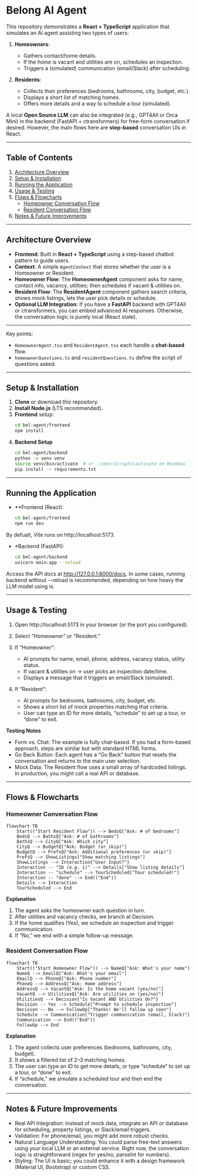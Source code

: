 # Belong AI Agent

This repository demonstrates a **React + TypeScript** application that simulates an AI agent assisting two types of users:

1. **Homeowners**:  
   - Gathers contact/home details.  
   - If the home is vacant and utilities are on, schedules an inspection.  
   - Triggers a (simulated) communication (email/Slack) after scheduling.

2. **Residents**:  
   - Collects their preferences (bedrooms, bathrooms, city, budget, etc.).  
   - Displays a short list of matching homes.  
   - Offers more details and a way to schedule a tour (simulated).

A local **Open Source LLM** can also be integrated (e.g., GPT4All or Orca Mini) in the backend (FastAPI + ctransformers) for free-form conversation if desired. However, the main flows here are **step-based** conversation UIs in React.

---

## Table of Contents

1. [Architecture Overview](#architecture-overview)  
2. [Setup & Installation](#setup--installation)  
3. [Running the Application](#running-the-application)  
4. [Usage & Testing](#usage--testing)  
5. [Flows & Flowcharts](#flows--flowcharts)  
   - [Homeowner Conversation Flow](#homeowner-conversation-flow)  
   - [Resident Conversation Flow](#resident-conversation-flow)  
6. [Notes & Future Improvements](#notes--future-improvements)

---

## Architecture Overview

- **Frontend**: Built in **React + TypeScript** using a step-based chatbot pattern to guide users.  
- **Context**: A simple `AgentContext` that stores whether the user is a Homeowner or Resident.  
- **Homeowner Flow**: The **HomeownerAgent** component asks for name, contact info, vacancy, utilities; then schedules if vacant & utilities on.  
- **Resident Flow**: The **ResidentAgent** component gathers search criteria, shows mock listings, lets the user pick details or schedule.  
- **Optional LLM Integration**: If you have a **FastAPI** backend with GPT4All or ctransformers, you can embed advanced AI responses. Otherwise, the conversation logic is purely local (React state).

---

Key points:

- `HomeownerAgent.tsx` and `ResidentAgent.tsx` each handle a **chat-based** flow.
- `homeownerQuestions.ts` and `residentQuestions.ts` define the script of questions asked.

---

## Setup & Installation

1. **Clone** or download this repository.
2. **Install Node.js** (LTS recommended).
3. **Frontend** setup:
   ```bash
   cd bel-agent/frontend
   npm install
4. **Backend Setup**
   ```bash
   cd bel-agent/backend
   python -m venv venv
   source venv/bin/activate  # or .\venv\Scripts\activate on Windows
   pip install -r requirements.txt
   
---

## Running the Application

- **Frontend (React):
   ```bash
   cd bel-agent/frontend
   npm run dev
By defualt, Vite runs on http://localhost:5173.

- *Backend (FastAPI):
   ```bash
   cd bel-agent/backend
   uvicorn main:app --reload
Access the API docs at http://127.0.0.1:8000/docs.
In some cases, running backend without --reload is recommended,
depending on how heavy the LLM model using is.

---

## Usage & Testing
1. Open http://localhost:5173 in your browser (or the port you configured).
2. Select “Homeowner” or “Resident.”
3. If “Homeowner”:
   - AI prompts for name, email, phone, address, vacancy status, utility status.
   - If vacant & utilities on → user picks an inspection date/time.
   - Displays a message that it triggers an email/Slack (simulated).

4. If “Resident”:
   - AI prompts for bedrooms, bathrooms, city, budget, etc.
   - Shows a short list of mock properties matching that criteria.
   - User can type an ID for more details, “schedule” to set up a tour, or “done” to exit.

**Testing Notes**
   - Form vs. Chat: The example is fully chat-based. If you had a form-based approach, steps are similar but with standard HTML forms.
   - Go Back Button: Each agent has a “Go Back” button that resets the conversation and returns to the main user selection.
   - Mock Data: The Resident flow uses a small array of hardcoded listings. In production, you might call a real API or database.

---

## Flows & Flowcharts
### Homeowner Conversation Flow
```mermaid
flowchart TB
    Start(("Start Resident Flow")) --> BedsQ["Ask: # of bedrooms"]
    BedsQ --> BathsQ["Ask: # of bathrooms"]
    BathsQ --> CityQ["Ask: Which city"]
    CityQ --> BudgetQ["Ask: Budget (or skip)"]
    BudgetQ --> PrefsQ["Ask: Additional preferences (or skip)"]
    PrefsQ --> ShowListings["Show matching listings"]
    ShowListings --> Interaction{"User Input?"}
    Interaction -- "ID (e.g. 1)" --> Details["Show listing details"]
    Interaction -- "schedule" --> TourScheduled["Tour scheduled!"]
    Interaction -- "done" --> End(("End"))
    Details --> Interaction
    TourScheduled --> End
```
**Explanation**
   1. The agent asks the homeowner each question in turn.
   2. After utilities and vacancy checks, we branch at Decision.
   3. If the home qualifies (Yes), we schedule an inspection and trigger communication.
   4. If “No,” we end with a simple follow-up message.


### Resident Conversation Flow
```mermaid
flowchart TB
    Start(("Start Homeowner Flow")) --> NameQ["Ask: What's your name"]
    NameQ --> EmailQ["Ask: What's your email"]
    EmailQ --> PhoneQ["Ask: Phone number"]
    PhoneQ --> AddressQ["Ask: Home address"]
    AddressQ --> VacantQ["Ask: Is the home vacant (yes/no)"]
    VacantQ --> UtilitiesQ["Ask: Are utilities on (yes/no)"]
    UtilitiesQ --> Decision{"Is Vacant AND Utilities On?"}
    Decision -- Yes --> Schedule["Prompt to schedule inspection"]
    Decision -- No --> FollowUp["Thanks! We'll follow up soon"]
    Schedule --> Communication["Trigger communication (email, Slack)"]
    Communication --> End(("End"))
    FollowUp --> End
```
**Explanation**
   1. The agent collects user preferences (bedrooms, bathrooms, city, budget).
   2. It shows a filtered list of 2–3 matching homes.
   3. The user can type an ID to get more details, or type “schedule” to set up a tour, or “done” to exit.
   4. If “schedule,” we simulate a scheduled tour and then end the conversation.

---

## Notes & Future Improvements
   - Real API Integration: Instead of mock data, integrate an API or database for scheduling, property listings, or Slack/email triggers.
   - Validation: For phone/email, you might add more robust checks.
   - Natural Language Understanding: You could parse free-text answers using your local LLM or an external service. Right now, the conversation logic is straightforward (regex for yes/no, parseInt for numbers).
   - Styling: The UI is basic; you could enhance it with a design framework (Material UI, Bootstrap) or custom CSS.